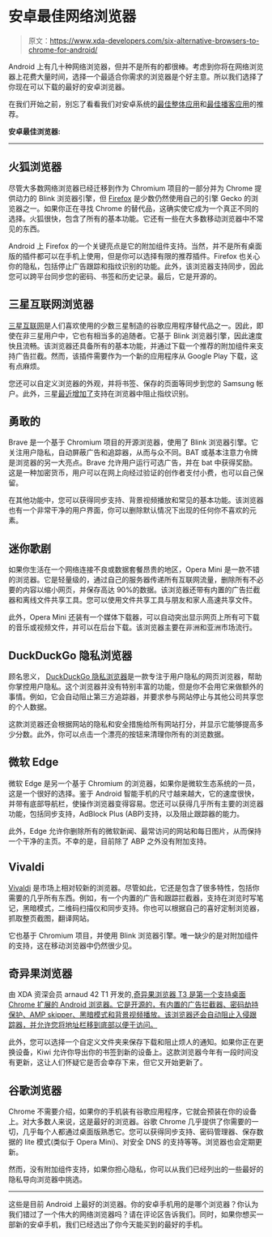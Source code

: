 # 安卓最佳网络浏览器

> 原文：<https://www.xda-developers.com/six-alternative-browsers-to-chrome-for-android/>

Android 上有几十种网络浏览器，但并不是所有的都很棒。考虑到你将在网络浏览器上花费大量时间，选择一个最适合你需求的浏览器是个好主意。所以我们选择了你现在可以下载的最好的安卓浏览器。

在我们开始之前，别忘了看看我们对安卓系统的[最佳整体应用](https://www.xda-developers.com/best-android-apps/)和[最佳播客应用](https://www.xda-developers.com/best-podcast-app-android/)的推荐。

**安卓最佳浏览器:**

* * *

## 火狐浏览器

尽管大多数网络浏览器已经迁移到作为 Chromium 项目的一部分并为 Chrome 提供动力的 Blink 浏览器引擎，但 [Firefox](https://play.google.com/store/apps/details?id=org.mozilla.firefox) 是少数仍然使用自己的引擎 Gecko 的浏览器之一。如果你正在寻找 Chrome 的替代品，这确实使它成为一个真正不同的选择。火狐很快，包含了所有的基本功能。它还有一些在大多数移动浏览器中不常见的东西。

Android 上 Firefox 的一个关键亮点是它的附加组件支持。当然，并不是所有桌面版的插件都可以在手机上使用，但是你可以选择有限的推荐插件。Firefox 也关心你的隐私，包括停止广告跟踪和指纹识别的功能。此外，该浏览器支持同步，因此您可以跨平台同步您的密码、书签和历史记录。最后，它是开源的。

## 三星互联网浏览器

[三星互联网](https://play.google.com/store/apps/details?id=com.sec.android.app.sbrowser)是人们喜欢使用的少数三星制造的谷歌应用程序替代品之一。因此，即使在非三星用户中，它也有相当多的追随者。它基于 Blink 浏览器引擎，因此速度快且流畅。该浏览器还具备所有的基本功能，并通过下载一个推荐的附加组件来支持广告拦截。然而，该插件需要作为一个新的应用程序从 Google Play 下载，这有点麻烦。

您还可以自定义浏览器的外观，并将书签、保存的页面等同步到您的 Samsung 帐户。此外，三星[最近增加了](https://www.xda-developers.com/samsung-internet-15-beta-changelog/)支持在浏览器中阻止指纹识别。

## 勇敢的

Brave 是一个基于 Chromium 项目的开源浏览器，使用了 Blink 浏览器引擎。它关注用户隐私，自动屏蔽广告和追踪器，从而与众不同。BAT 或基本注意力令牌是浏览器的另一大亮点。Brave 允许用户运行可选广告，并在 bat 中获得奖励。这是一种加密货币，用户可以在网上向经过验证的创作者支付小费，也可以自己保留。

在其他功能中，您可以获得同步支持、背景视频播放和常见的基本功能。该浏览器也有一个非常干净的用户界面，你可以删除默认情况下出现的任何你不喜欢的元素。

## 迷你歌剧

如果你生活在一个网络连接不良或数据套餐昂贵的地区，Opera Mini 是一款不错的浏览器。它是轻量级的，通过自己的服务器传递所有互联网流量，删除所有不必要的内容以缩小网页，并保存高达 90%的数据。该浏览器还带有内置的广告拦截器和离线文件共享工具。您可以使用文件共享工具与朋友和家人高速共享文件。

此外，Opera Mini 还装有一个媒体下载器，可以自动突出显示网页上所有可下载的音乐或视频文件，并可以在后台下载。该浏览器主要在非洲和亚洲市场流行。

## DuckDuckGo 隐私浏览器

顾名思义， [DuckDuckGo 隐私浏览器](https://play.google.com/store/apps/details?id=com.duckduckgo.mobile.android)是一款专注于用户隐私的网页浏览器，帮助你掌控用户隐私。这个浏览器并没有特别丰富的功能，但是你不会用它来做额外的事情。例如，它会自动阻止第三方追踪器，并要求参与网站停止与其他公司共享您的个人数据。

这款浏览器还会根据网站的隐私和安全措施给所有网站打分，并显示它能够提高多少分数。此外，你可以点击一个漂亮的按钮来清理你所有的浏览数据。

## 微软 Edge

微软 Edge 是另一个基于 Chromium 的浏览器，如果你是微软生态系统的一员，这是一个很好的选择。鉴于 Android 智能手机的尺寸越来越大，它的速度很快，并带有底部导航栏，使操作浏览器变得容易。您还可以获得几乎所有主要的浏览器功能，包括同步支持，AdBlock Plus (ABP)支持，以及阻止跟踪器的能力。

此外，Edge 允许你删除所有的微软新闻、最常访问的网站和每日图片，从而保持一个干净的主页。不幸的是，目前除了 ABP 之外没有附加支持。

## Vivaldi

[Vivaldi](https://play.google.com/store/apps/details?id=com.vivaldi.browser) 是市场上相对较新的浏览器。尽管如此，它还是包含了很多特性，包括你需要的几乎所有东西。例如，有一个内置的广告和跟踪拦截器，支持在浏览时写笔记，黑暗模式，二维码扫描仪和同步支持。你也可以根据自己的喜好定制浏览器，抓取整页截图，翻译网站。

它也基于 Chromium 项目，并使用 Blink 浏览器引擎。唯一缺少的是对附加组件的支持，这在移动浏览器中仍然很少见。

## 奇异果浏览器

由 XDA 资深会员 arnaud 42 T1 开发的,[奇异果浏览器 T3 是第一个支持桌面 Chrome 扩展的 Android 浏览器。它是开源的，有内置的广告拦截器、密码劫持保护、AMP skipper、黑暗模式和背景视频播放。该浏览器还会自动阻止入侵跟踪器，并允许您将地址栏移到底部以便于访问。](https://play.google.com/store/apps/details?id=com.kiwibrowser.browser)

此外，您可以选择一个自定义文件夹来保存下载和阻止烦人的通知。如果你正在更换设备，Kiwi 允许你导出你的书签到新的设备上。这款浏览器今年有一段时间没有更新，这让人们怀疑它是否会幸存下来，但它又开始更新了。

## 谷歌浏览器

Chrome 不需要介绍，如果你的手机装有谷歌应用程序，它就会预装在你的设备上。对大多数人来说，这是最好的浏览器。谷歌 Chrome 几乎提供了你需要的一切，几乎每个人都通过桌面版熟悉它。您可以获得同步支持、密码管理器、保存数据的 lite 模式(类似于 Opera Mini)、对安全 DNS 的支持等等。浏览器也会定期更新。

然而，没有附加组件支持，如果你担心隐私，你可以从我们已经列出的一些最好的隐私导向浏览器中挑选。

* * *

这些是目前 Android 上最好的浏览器。你的安卓手机用的是哪个浏览器？你认为我们错过了一个伟大的网络浏览器吗？请在评论区告诉我们。同时，如果你想买一部新的安卓手机，我们已经选出了你今天能买到的最好的手机。